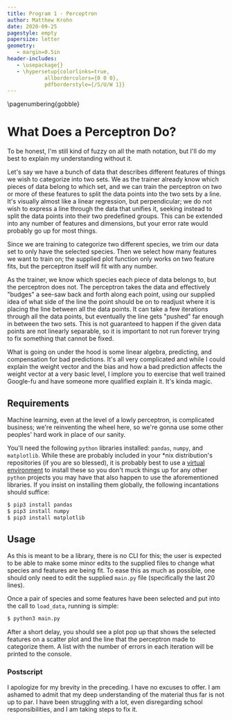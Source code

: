 ```yaml
---
title: Program 1 - Perceptron
author: Matthew Krohn
date: 2020-09-25
pagestyle: empty
papersize: letter
geometry:
   - margin=0.5in
header-includes:
   - \usepackage{}
   - \hypersetup{colorlinks=true,
            allbordercolors={0 0 0},
            pdfborderstyle={/S/U/W 1}}
---
```


\pagenumbering{gobble}

# What Does a Perceptron Do?

To be honest, I'm still kind of fuzzy on all the math notation, but I'll do my
best to explain my understanding without it.

Let's say we have a bunch of data that describes different features of things we
wish to categorize into two sets. We as the trainer already know which pieces of
data belong to which set, and we can train the perceptron on two or more of
these features to split the data points into the two sets by a line. It's
visually almost like a linear regression, but perpendicular; we do not wish to
express a line through the data that unifies it, seeking instead to split the
data points into their two predefined groups. This can be extended into any
number of features and dimensions, but your error rate would probably go up for
most things.

Since we are training to categorize two different species, we trim our data set
to only have the selected species. Then we select how many features we want to
train on; the supplied plot function only works on two feature fits, but the
perceptron itself will fit with any number.

As the trainer, we know which species each piece of data belongs to, but the
perceptron does not. The perceptron takes the data and effectively "budges" a
see-saw back and forth along each point, using our supplied idea of what side of
the line the point should be on to readjust where it is placing the line between
all the data points. It can take a few iterations through all the data points,
but eventually the line gets "pushed" far enough in between the two
sets. This is not guaranteed to happen if the given data points are not linearly
separable, so it is important to not run forever trying to fix something that
cannot be fixed.

What is going on under the hood is some linear algebra, predicting, and
compensation for bad predictions. It's all very complicated and while I could
explain the weight vector and the bias and how a bad prediction affects the
weight vector at a very basic level, I implore you to exercise that well trained
Google-fu and have someone more qualified explain it. It's kinda magic.

## Requirements

Machine learning, even at the level of a lowly perceptron, is complicated
business; we're reinventing the wheel here, so we're gonna use some other
peoples' hard work in place of our sanity.

You'll need the following `python` libraries installed: `pandas`, `numpy`, and
`matplotlib`. While these are probably included in your \*nix distribution's
repositories (if you are so blessed), it is probably best to use a [virtual
environment](https://packaging.python.org/guides/installing-using-pip-and-virtual-environments/)
to install these so you don't muck things up for any other `python` projects you
may have that also happen to use the aforementioned libraries. If you insist on
installing them globally, the following incantations should suffice:


```sh
$ pip3 install pandas
$ pip3 install numpy
$ pip3 install matplotlib
```

## Usage

As this is meant to be a library, there is no CLI for this; the user is expected
to be able to make some minor edits to the supplied files to change what species
and features are being fit. To ease this as much as possible, one should only
need to edit the supplied `main.py` file (specifically the last 20 lines).

Once a pair of species and some features have been selected and put into the
call to `load_data`, running is simple:


```sh
$ python3 main.py
```

After a short delay, you should see a plot pop up that shows the selected
features on a scatter plot and the line that the perceptron made to categorize
them. A list with the number of errors in each iteration will be printed to the
console.

### Postscript

I apologize for my brevity in the preceding. I have no excuses to offer. I am
ashamed to admit that my deep understanding of the material thus far is not up
to par. I have been struggling with a lot, even disregarding school
responsibilities, and I am taking steps to fix it.
